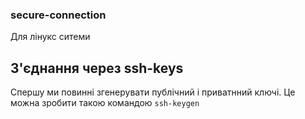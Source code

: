 ### secure-connection

Для лінукс ситеми

## З'єднання через ssh-keys
Спершу ми повинні згенерувати публічний і приватнний ключі. Це можна зробити такою командою
```ssh-keygen```
